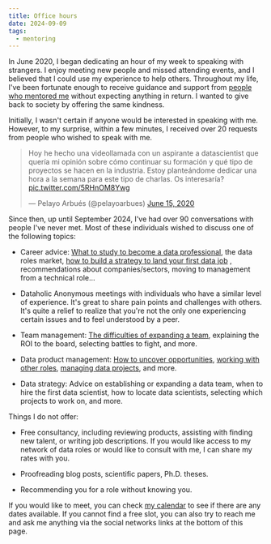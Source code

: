 ```yaml
---
title: Office hours
date: 2024-09-09
tags:
  - mentoring
---
```


In June 2020, I began dedicating an hour of my week to speaking with strangers. I enjoy meeting new people and missed attending events, and I believed that I could use my experience to help others. Throughout my life, I've been fortunate enough to receive guidance and support from [people who mentored me](Mentors%20and%20me.md) without expecting anything in return. I wanted to give back to society by offering the same kindness.

Initially, I wasn't certain if anyone would be interested in speaking with me. However, to my surprise, within a few minutes, I received over 20 requests from people who wished to speak with me.
 
<blockquote class="twitter-tweet"><p lang="es" dir="ltr">Hoy he hecho una videollamada con un aspirante a datascientist que quería mi opinión sobre cómo continuar su formación y qué tipo de proyectos se hacen en la industria. Estoy planteándome dedicar una hora a la semana para este tipo de charlas. Os interesaría? <a href="https://t.co/5RHnOM8Ywg">pic.twitter.com/5RHnOM8Ywg</a></p>&mdash; Pelayo Arbués (@pelayoarbues) <a href="https://twitter.com/pelayoarbues/status/1272618802073780226?ref_src=twsrc%5Etfw">June 15, 2020</a></blockquote> <script async src="https://platform.twitter.com/widgets.js" charset="utf-8"></script>

Since then, up until September 2024, I've had over 90 conversations with people I've never met. Most of these individuals wished to discuss one of the following topics:

- Career advice: [What to study to become a data professional](writing/Data%20Science%20Fundamentals.md), the data roles market, [how to build a strategy to land your first data job](Buscas%20tu%20primer%20empleo%20de%20Ciencia%20de%20Datos.md) , recommendations about companies/sectors, moving to management from a technical role...

- Dataholic Anonymous meetings with individuals who have a similar level of experience. It's great to share pain points and challenges with others. It's quite a relief to realize that you're not the only one experiencing certain issues and to feel understood by a peer.

- Team management: [The difficulties of expanding a team](Como%20contratar%20DS%20y%20no%20desesperar%20en%20el%20intento.md), explaining the ROI to the board, selecting battles to fight, and more.

- Data product management: [How to uncover opportunities](Make'em%20talk%20with%20prototypes.md), [working with other roles](Data%20teamwork%20as%20a%20transport%20service.md), [managing data projects](Agile%20for%20Data%20Science.md), and more.

- Data strategy: Advice on establishing or expanding a data team, when to hire the first data scientist, how to locate data scientists, selecting which projects to work on, and more.
 
Things I do not offer:

- Free consultancy, including reviewing products, assisting with finding new talent, or writing job descriptions. If you would like access to my network of data roles or would like to consult with me, I can share my rates with you.

- Proofreading blog posts, scientific papers, Ph.D. theses.

- Recommending you for a role without knowing you.

If you would like to meet, you can check [my calendar](https://cal.com/pelayoarbues/individual-mentoring) to see if there are any dates available. If you cannot find a free slot, you can also try to reach me and ask me anything via the social networks links at the bottom of this page.